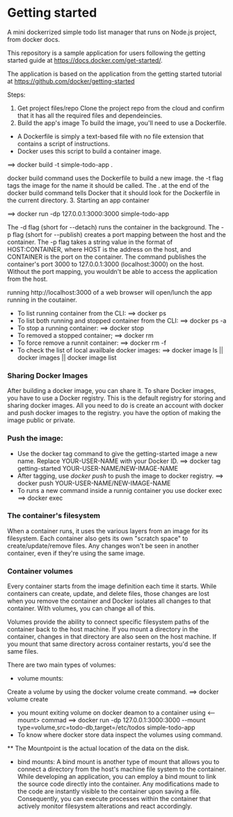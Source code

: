 # Getting started
A mini dockerrized simple todo list manager that runs on Node.js project, from docker docs.

This repository is a sample application for users following the getting started guide at https://docs.docker.com/get-started/.

The application is based on the application from the getting started tutorial at https://github.com/docker/getting-started

Steps:
1. Get project files/repo
Clone the project repo from the cloud and confirm that it has all the required files and dependeincies.
2. Build the app's image
To build the image, you'll need to use a Dockerfile. 
* A Dockerfile is simply a text-based file with no file extension that contains a script of instructions. 
* Docker uses this script to build a container image.

==> docker build -t simple-todo-app .

docker build command uses the Dockerfile to build a new image. the -t flag tags the image for the name it should be called. The . at the end of the docker build command tells Docker that it should look for the Dockerfile in the current directory.
3.  Starting an app container

==> docker run -dp 127.0.0.1:3000:3000 simple-todo-app

The -d flag (short for --detach) runs the container in the background. The -p flag (short for --publish) creates a port mapping between the host and the container. The -p flag takes a string value in the format of HOST:CONTAINER, where HOST is the address on the host, and CONTAINER is the port on the container. The command publishes the container's port 3000 to 127.0.0.1:3000 (localhost:3000) on the host. 
Without the port mapping, you wouldn't be able to access the application from the host.

running http://localhost:3000 of a web browser will open/lunch the app running in the coutainer.

* To list running container from the CLI:
==> docker ps
* To list both running and stopped container from the CLI:
==> docker ps -a
* To stop a running container:
==> docker stop <container-id>
* To removed a stopped container;
==> docker rm <container-id>
* To force remove a runnit container:
==> docker rm -f <container-id>
* To check the list of local availbale docker images:
==> docker image ls || docker images || docker image list

### Sharing Docker Images
After building a docker image, you can share it. To share Docker images, you have to use a Docker registry. This is the default registry for storing and sharing docker images.
All you need to do is create an account with docker and push docker images to the registry. you have the option of making the image public or private.

### Push the image:
* Use the docker tag command to give the getting-started image a new name. Replace YOUR-USER-NAME with your Docker ID.
==> docker tag getting-started YOUR-USER-NAME/NEW-IMAGE-NAME
* After tagging, use *docker push* to push the image to docker registry.
==>  docker push YOUR-USER-NAME/NEW-IMAGE-NAME
* To runs a new command inside a runnig container you use docker exec
==> docker exec <container-id> <command>


### The container's filesystem
When a container runs, it uses the various layers from an image for its filesystem. Each container also gets its own "scratch space" to create/update/remove files. Any changes won't be seen in another container, even if they're using the same image.

### Container volumes
Every container starts from the image definition each time it starts. While containers can create, update, and delete files, those changes are lost when you remove the container and Docker isolates all changes to that container. With volumes, you can change all of this.

Volumes provide the ability to connect specific filesystem paths of the container back to the host machine. If you mount a directory in the container, changes in that directory are also seen on the host machine. If you mount that same directory across container restarts, you'd see the same files.

There are two main types of volumes:
* volume mounts:

Create a volume by using the docker volume create command.
==> docker volume create <volume-name>
* you mount exiting volume on docker deamon to a container using <--mount> commad
==> docker run -dp 127.0.0.1:3000:3000 --mount type=volume,src=todo-db,target=/etc/todos simple-todo-app
* To know where docker store data inspect the volumes using <docker volume inspect> command.

** The Mountpoint is the actual location of the data on the disk.

* bind mounts:
A bind mount is another type of mount that allows you to connect a directory from the host's machine file system to the container.
While developing an application, you can employ a bind mount to link the source code directly into the container. Any modifications made to the code are instantly visible to the container upon saving a file. Consequently, you can execute processes within the container that actively monitor filesystem alterations and react accordingly.